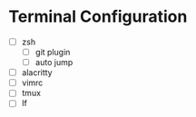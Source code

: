 
# Terminal Configuration

- [ ] zsh
  - [ ] git plugin
  - [ ] auto jump
- [ ] alacritty
- [ ] vimrc
- [ ] tmux
- [ ] lf

